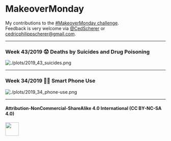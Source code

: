 # MakeoverMonday
My contributions to the [#MakeoverMonday challenge](http://www.makeovermonday.co.uk/).  
Feedback is very welcome via [@CedScherer](https://twitter.com/cedscherer) or [cedricphilippscherer@gmail.com](mailto:cedricphilippscherer@gmail.com).

***

### Week 43/2019 ⁠😟 Deaths by Suicides and Drug Poisoning
![./plots/2019_43_suicides.png](https://github.com/Z3tt/MakeoverMonday/blob/master/plots/2019_43_suicides.png)

***

### Week 34/2019 ⁠📱📴 Smart Phone Use
![./plots/2019_34_phone-use.png](https://github.com/Z3tt/MakeoverMonday/blob/master/plots/2019_34_phone-use.png)

***

#### Attribution-NonCommercial-ShareAlike 4.0 International (CC BY-NC-SA 4.0)
<div style="width:300px; height:200px">
<img src=https://camo.githubusercontent.com/00f7814990f36f84c5ea74cba887385d8a2f36be/68747470733a2f2f646f63732e636c6f7564706f7373652e636f6d2f696d616765732f63632d62792d6e632d73612e706e67 alt="" height="42">
</div>
